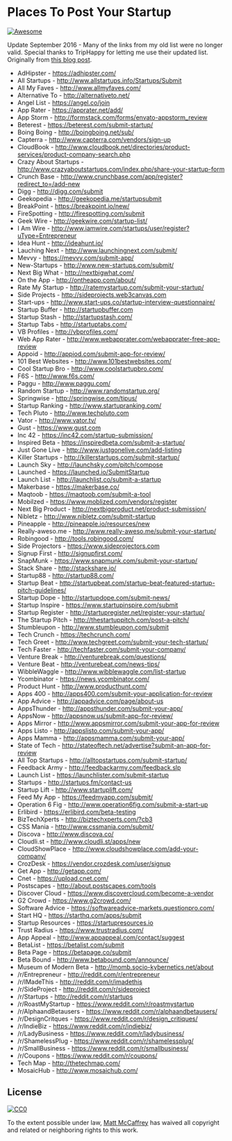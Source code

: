 # Places To Post Your Startup

[![Awesome](https://cdn.rawgit.com/sindresorhus/awesome/d7305f38d29fed78fa85652e3a63e154dd8e8829/media/badge.svg)](https://github.com/sindresorhus/awesome)


Update September 2016 - Many of the links from my old list were no longer valid. Special thanks to TripHappy for letting me use their updated list. Originally from [this blog post](https://triphappy.com/blog/131-startup-directories-to-promote-your-startup/1).

* AdHipster - https://adhipster.com/
* All Startups - http://www.allstartups.info/Startups/Submit
* All My Faves - http://www.allmyfaves.com/
* Alternative To - http://alternativeto.net/
* Angel List - https://angel.co/join
* App Rater - https://apprater.net/add/
* App Storm - http://formstack.com/forms/envato-appstorm_review
* Beterest - https://beterest.com/submit-startup/
* Boing Boing - http://boingboing.net/sub/
* Capterra - http://www.capterra.com/vendors/sign-up
* CloudBook - http://www.cloudbook.net/directories/product-services/product-company-search.php
* Crazy About Startups - http://www.crazyaboutstartups.com/index.php/share-your-startup-form
* Crunch Base - http://www.crunchbase.com/app/register?redirect_to=/add-new
* Digg - http://digg.com/submit
* Geekopedia - http://geekopedia.me/startupsubmit
* BreakPoint - https://breakpoint.io/new/
* FireSpotting - http://firespotting.com/submit
* Geek Wire - http://geekwire.com/startup-list/
* I Am Wire - http://www.iamwire.com/startups/user/register?uType=Entrepreneur
* Idea Hunt - http://ideahunt.io/
* Lauching Next - http://www.launchingnext.com/submit/
* Mevvy - https://mevvy.com/submit-app/
* New-Startups - http://www.new-startups.com/submit/
* Next Big What - http://nextbigwhat.com/
* On the App - http://ontheapp.com/about/
* Rate My Startup - http://ratemystartup.com/submit-your-startup/
* Side Projects - http://sideprojects.web3canvas.com
* Start-ups - http://www.start-ups.co/startup-interview-questionnaire/
* Startup Buffer - http://startupbuffer.com
* Startup Stash - http://startupstash.com/
* Startup Tabs - http://startuptabs.com/
* VB Profiles - http://vbprofiles.com/
* Web App Rater - http://www.webapprater.com/webapprater-free-app-review
* Appoid - http://appiod.com/submit-app-for-review/
* 101 Best Websites - http://www.101bestwebsites.com/
* Cool Startup Bro - http://www.coolstartupbro.com/
* F6S - http://www.f6s.com/
* Paggu - http://www.paggu.com/
* Random Startup - http://www.randomstartup.org/
* Springwise - http://springwise.com/tipus/
* Startup Ranking - http://www.startupranking.com/
* Tech Pluto - http://www.techpluto.com
* Vator - http://www.vator.tv/
* Gust - https://www.gust.com
* Inc 42 - https://inc42.com/startup-submission/
* Inspired Beta - https://inspiredbeta.com/submit-a-startup/
* Just Gone Live - http://www.justgonelive.com/add-listing
* Killer Startups - http://killerstartups.com/submit-startup/
* Launch Sky - http://launchsky.com/pitch/compose
* Launched - https://launched.io/SubmitStartup
* Launch List - http://launchlist.co/submit-a-startup
* Makerbase - https://makerbase.co/
* Maqtoob - https://maqtoob.com/submit-a-tool
* Mobilzed - https://www.moblized.com/vendors/register
* Next Big Product - http://nextbigproduct.net/product-submission/
* Nibletz - http://www.nibletz.com/submit-startup
* Pineapple - http://pineapple.io/resources/new
* Really-aweso.me - http://www.really-aweso.me/submit-your-startup/
* Robingood - http://tools.robingood.com/
* Side Projectors - https://www.sideprojectors.com
* Signup First - http://signupfirst.com/
* SnapMunk - https://www.snapmunk.com/submit-your-startup/
* Stack Share - http://stackshare.io/
* Startup88 - http://startup88.com/
* Startup Beat - http://startupbeat.com/startup-beat-featured-startup-pitch-guidelines/
* Startup Dope - http://startupdope.com/submit-news/
* Startup Inspire - https://www.startupinspire.com/submit
* Startup Register - http://startupregister.net/register-your-startup/
* The Startup Pitch - http://thestartuppitch.com/post-a-pitch/
* Stumbleupon - http://www.stumbleupon.com/submit
* Tech Crunch - https://techcrunch.com/
* Tech Greet - http://www.techgreet.com/submit-your-tech-startup/
* Tech Faster - http://techfaster.com/submit-your-company/
* Venture Break - http://venturebreak.com/questions/
* Venture Beat - http://venturebeat.com/news-tips/
* WibbleWaggle - http://www.wibblewaggle.com/list-startup
* Ycombinator - https://news.ycombinator.com/
* Product Hunt - http://www.producthunt.com/
* Apps 400 - http://apps400.com/submit-your-application-for-review
* App Advice - http://appadvice.com/page/about-us
* AppsThunder - http://appsthunder.com/submit-your-app/
* AppsNow - http://appsnow.us/submit-app-for-review/
* Apps Mirror - http://www.appsmirror.com/submit-your-app-for-review
* Apps Listo - http://appslisto.com/submit-your-app/
* Apps Mamma - http://appsmamma.com/submit-your-app/
* State of Tech - http://stateoftech.net/advertise?submit-an-app-for-review
* All Top Startups - http://alltopstartups.com/submit-startup/
* Feedback Army - http://feedbackarmy.com/feedback.slp
* Launch List - https://launchlister.com/submit-startup
* Startups - http://startups.fm/contact-us
* Startup Lift - http://www.startuplift.com/
* Feed My App - https://feedmyapp.com/submit/
* Operation 6 Fig - http://www.operation6fig.com/submit-a-start-up
* Erlibird - https://erlibird.com/beta-testing
* BizTechXperts - http://biztechxperts.com/?cb3
* CSS Mania - http://www.cssmania.com/submit/
* Discova - http://www.discova.co/
* Cloudli.st - http://www.cloudli.st/apps/new
* CloudShowPlace - http://www.cloudshowplace.com/add-your-company/
* CrozDesk - https://vendor.crozdesk.com/user/signup
* Get App - http://getapp.com/
* Cnet - https://upload.cnet.com/
* Postscapes - http://about.postscapes.com/tools
* Discover Cloud - https://www.discovercloud.com/become-a-vendor
* G2 Crowd - https://www.g2crowd.com/
* Software Advice - https://softwareadvice-markets.questionpro.com/
* Start HQ - https://starthq.com/apps/submit
* Startup Resources - https://startupresources.io
* Trust Radius - https://www.trustradius.com/
* App Appeal - http://www.appappeal.com/contact/suggest
* BetaList - https://betalist.com/submit
* Beta Page - https://betapage.co/submit
* Beta Bound - http://www.betabound.com/announce/
* Museum of Modern Beta - http://momb.socio-kybernetics.net/about
* /r/Entrepreneur - http://reddit.com/r/entrepreneur
* /r/IMadeThis - http://reddit.com/r/imadethis
* /r/SideProject - http://reddit.com/r/sideproject
* /r/Startups - http://reddit.com/r/startups
* /r/RoastMyStartup - https://www.reddit.com/r/roastmystartup
* /r/AlphaandBetausers - https://www.reddit.com/r/alphaandbetausers/
* /r/DesignCritques - https://www.reddit.com/r/design_critiques/
* /r/IndieBiz - https://www.reddit.com/r/indiebiz/
* /r/LadyBusiness - https://www.reddit.com/r/ladybusiness/
* /r/ShamelessPlug - https://www.reddit.com/r/shamelessplug/
* /r/SmallBusiness - https://www.reddit.com/r/smallbusiness/
* /r/Coupons - https://www.reddit.com/r/coupons/
* Tech Map - http://thetechmap.com/
* MosaicHub - http://www.mosaichub.com/

## License

[![CC0](http://i.creativecommons.org/p/zero/1.0/88x31.png)](http://creativecommons.org/publicdomain/zero/1.0/)

To the extent possible under law, [Matt McCaffrey](http://www.mattmccaffrey.com/) has waived all copyright and related or neighboring rights to this work.
